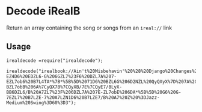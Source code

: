 # Decode iRealB

Return an array containing the song or songs from an `ireal://` link

## Usage

```
irealdecode =require("irealdecode");

irealdecode("irealbook://Ain't%20Misbehavin'%20%28%20Django%20Changes%29%3DWaller%20Fats%3D%3DMedium%20Swing%3DD%3D%3D1r34LbKcu7%207-EZ4D6%20EDZL6-G%206GZL7%23F6%20DZL7A%207-EZL7ob6%20B7L4TA*%7B*%5B%5D%2071D6%20BZL6G%206D2NZL%20QyQXyX%7D%207A%20B/7EZL7D6%20F%23NZL7AB%206AZQ%7CG7X%207-BZL7obB%206A%7CyQX7B%7CQyXB/7E%7CQyE7/BLyX-BB6DZL6/B%20A7ZL7%23F%206DZL7A%207E-ZL7obE%206DA*%5B%5D%20G6%20G-7EZL7%20B7LZE-7%20A7LZN1D6%20B7LZE7/B%20A7%20Z%20%3DJazz-Medium%20Swing%3D60%3D3");

```





